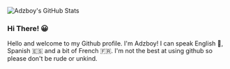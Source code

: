 ![Adzboy's GitHub Stats](https://github-readme-stats.vercel.app/api?username=Adzboy&show_icons=true&bg_color=0,33A1FD,FDCA40&title_color=fff&text_color=fff&icon_color=E5E7E9&hide_border=true)

### Hi There! 😀

Hello and welcome to my Github profile. I'm Adzboy! I can speak English 🏴󠁧󠁢󠁥󠁮󠁧󠁿, Spanish 🇪🇸 and a bit of French 🇫🇷. I'm not the best at using github so please don't be rude or unkind.
